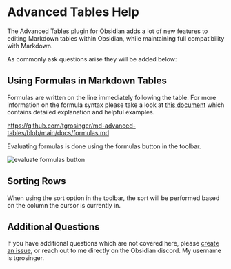 # Advanced Tables Help

The Advanced Tables plugin for Obsidian adds a lot of new features to editing
Markdown tables within Obsidian, while maintaining full compatibility
with Markdown.

As commonly ask questions arise they will be added below:

## Using Formulas in Markdown Tables

Formulas are written on the line immediately following the table. For more
information on the formula syntax please take a look at [this
document](https://github.com/tgrosinger/md-advanced-tables/blob/main/docs/formulas.md)
which contains detailed explanation and helpful examples.

<https://github.com/tgrosinger/md-advanced-tables/blob/main/docs/formulas.md>

Evaluating formulas is done using the formulas button in the toolbar.

![evaluate formulas button](https://raw.githubusercontent.com/tgrosinger/advanced-tables-obsidian/main/resources/screenshots/evaluate-formulas-button.png)

## Sorting Rows

When using the sort option in the toolbar, the sort will be performed based
on the column the cursor is currently in.

## Additional Questions

If you have additional questions which are not covered here, please [create
an issue](https://github.com/tgrosinger/advanced-tables-obsidian/issues/new/choose),
or reach out to me directly on the Obsidian discord. My username is
tgrosinger.